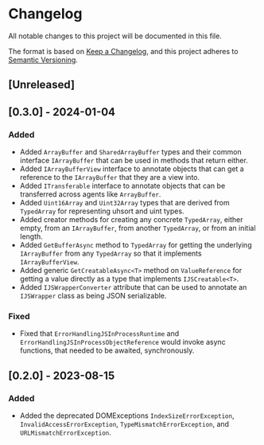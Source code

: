 # Changelog
All notable changes to this project will be documented in this file.

The format is based on [Keep a Changelog](https://keepachangelog.com/en/1.0.0/),
and this project adheres to [Semantic Versioning](https://semver.org/spec/v2.0.0.html).

## [Unreleased]

## [0.3.0] - 2024-01-04
### Added
- Added `ArrayBuffer` and `SharedArrayBuffer` types and their common interface `IArrayBuffer` that can be used in methods that return either.
- Added `IArrayBufferView` interface to annotate objects that can get a reference to the `IArrayBuffer` that they are a view into.
- Added `ITransferable` interface to annotate objects that can be transferred across agents like `ArrayBuffer`.
- Added `Uint16Array` and `Uint32Array` types that are derived from `TypedArray` for representing uhsort and uint types.
- Added creator methods for creating any concrete `TypedArray`, either empty, from an `IArrayBuffer`, from another `TypedArray`, or from an initial length.
- Added `GetBufferAsync` method to `TypedArray` for getting the underlying `IArrayBuffer` from any `TypedArray` so that it implements `IArrayBufferView`.
- Added generic `GetCreatableAsync<T>` method on `ValueReference` for getting a value directly as a type that implements `IJSCreatable<T>`.
- Added `IJSWrapperConverter` attribute that can be used to annotate an `IJSWrapper` class as being JSON serializable.
### Fixed
- Fixed that `ErrorHandlingJSInProcessRuntime` and `ErrorHandlingJSInProcessObjectReference` would invoke async functions, that needed to be awaited, synchronously.


## [0.2.0] - 2023-08-15
### Added
- Added the deprecated DOMExceptions `IndexSizeErrorException`, `InvalidAccessErrorException`, `TypeMismatchErrorException`, and `URLMismatchErrorException`.
